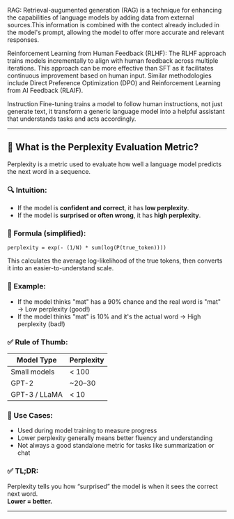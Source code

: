 RAG: Retrieval-augumented generation (RAG) is a technique for enhancing the capabilities of language models by adding data from external sources.This information is combined with the contect already included in the model's prompt, allowing the model to offer more accurate and relevant responses.

Reinforcement Learning from Human Feedback (RLHF): The RLHF approach trains models incrementally to align with human feedback across multiple iterations. This approach can be more effective than SFT as it facilitates continuous improvement based on human input. Similar methodologies include Direct Preference Optimization (DPO) and Reinforcement Learning from AI Feedback (RLAIF).

Instruction Fine-tuning trains a model to follow human instructions, not just generate text, it transform a generic language model into a helpful assistant that understands tasks and acts accordingly.



---

## 🧠 What is the Perplexity Evaluation Metric?

Perplexity is a metric used to evaluate how well a language model predicts the next word in a sequence.

### 🔍 Intuition:
- If the model is **confident and correct**, it has **low perplexity**.
- If the model is **surprised or often wrong**, it has **high perplexity**.

### 📏 Formula (simplified):
```text
perplexity = exp(- (1/N) * sum(log(P(true_token))))
```
This calculates the average log-likelihood of the true tokens, then converts it into an easier-to-understand scale.

### 🧪 Example:
- If the model thinks "mat" has a 90% chance and the real word is "mat" → Low perplexity (good!)
- If the model thinks "mat" is 10% and it's the actual word → High perplexity (bad!)

### ✅ Rule of Thumb:
| Model Type       | Perplexity |
|------------------|------------|
| Small models     | < 100      |
| GPT-2            | ~20–30     |
| GPT-3 / LLaMA    | < 10       |

### 🎯 Use Cases:
- Used during model training to measure progress
- Lower perplexity generally means better fluency and understanding
- Not always a good standalone metric for tasks like summarization or chat

### ✅ TL;DR:
Perplexity tells you how “surprised” the model is when it sees the correct next word.  
**Lower = better.**

---

